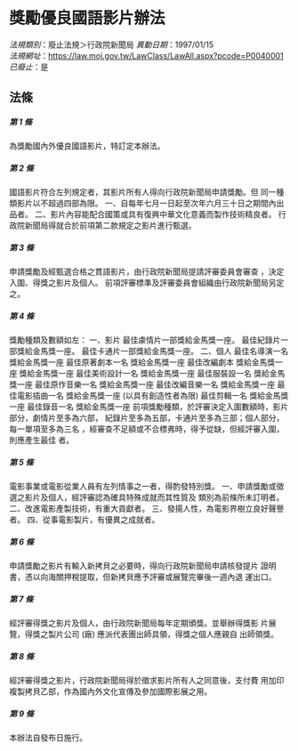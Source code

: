 # 獎勵優良國語影片辦法

*法規類別*：廢止法規＞行政院新聞局
*異動日期*：1997/01/15  
*法規網址*：https://law.moj.gov.tw/LawClass/LawAll.aspx?pcode=P0040001
*已廢止*：是


## 法條
##### 第 1 條
為獎勵國內外優良國語影片，特訂定本辦法。

##### 第 2 條
國語影片符合左列規定者，其影片所有人得向行政院新聞局申請獎勵。但
同一種類影片以不超過四部為限。
一、自每年七月一日起至次年六月三十日之期間內出品者。
二、影片內容能配合國策或具有復興中華文化意義而製作技術精良者。
行政院新聞局得就合於前項第二款規定之影片進行甄選。


##### 第 3 條
申請獎勵及經甄選合格之貫語影片，由行政院新聞局提請評審委員會審查
，決定入圍、得獎之影片及個人。
前項評審標準及評審委員會組織由行政院新聞局另定之。

##### 第 4 條
獎勵種類及數額如左：
一、影片
最佳豦情片一部獎給金馬獎一座。
最佳紀錄片一部獎給金馬獎一座。
最佳卡通片一部獎給金馬獎一座。
二、個人
最佳名導演一名
獎給金馬獎一座
最佳原著劇本一名
獎給金馬獎一座
最佳改編劇本
獎給金馬獎一座
獎給金馬獎一座
最佳美術設計一名
獎給金馬獎一座
最佳服裝設一名
獎給金馬獎一座
最佳原作音樂一名
獎給金馬獎一座
最佳改編音樂一名
獎給金馬獎一座
最佳電影插曲一名
獎給金馬獎一座 (以具有創造性者為限)
最佳剪輯一名
獎給金馬獎一座
最佳錄音一名
獎給金馬獎一座
前項獎勵種類，於評審決定入圍數額時，影片部分，劇情片至多為六部，
紀錄片至多為五部，卡通片至多為三部；個人部分，每一單項至多為三名
，經審查不足額或不合標弗時，得予從缺，但經評審入圍，則應產生最佳
者。


##### 第 5 條
電影事業或電影從業人員有左列情事之一者，得酌發特別獎。
一、申請獎勵或徵選之影片及個人，經評審認為確具特殊成就而其性質及
    類別為前條所未訂明者。
二、改進電影產製技術，有重大貢獻者。
三、發揚人性，為電影界樹立良好聲譽者。
四、從事電影製片，有優異之成就者。


##### 第 6 條
申請獎勵之影片有輸入新拷貝之必要時，得向行政院新聞局申請核發提片
證明書，憑以向海關押稅提取，但新拷貝應予評審或展覽完畢後一週內退
運出口。

##### 第 7 條
經評審得獎之影片及個人，由行政院新聞局每年定期頒獎。並舉辦得獎影
片展覽，得獎之製片公司 (廠) 應派代表團出師具領，得獎之個人應親自
出師領獎。

##### 第 8 條
經評審得獎之影片，行政院新聞局得於徵求影片所有人之同意後，支付費
用加印複製拷貝乙部，作為國內外文化宣傳及參加國際影展之用。

##### 第 9 條
本辦法自發布日施行。


